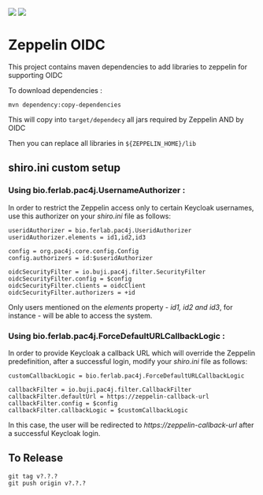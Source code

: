 ![](https://github.com/Ferlab-Ste-Justine/zeppelin-oidc/actions/workflows/build_and_test.yml/badge.svg)
![](https://github.com/Ferlab-Ste-Justine/zeppelin-oidc/actions/workflows/release.yml/badge.svg?branch=release)

Zeppelin OIDC
===========

This project contains maven dependencies to add libraries to zeppelin for supporting OIDC

To download dependencies :
```
mvn dependency:copy-dependencies   
```

This will copy into `target/dependecy` all jars required by Zeppelin AND by OIDC

Then you can replace all libraries in `${ZEPPELIN_HOME}/lib`

## shiro.ini custom setup

### Using bio.ferlab.pac4j.UsernameAuthorizer :

In order to restrict the Zeppelin access only to certain Keycloak usernames, use this authorizer on your *shiro.ini* file as follows:

```
useridAuthorizer = bio.ferlab.pac4j.UseridAuthorizer
useridAuthorizer.elements = id1,id2,id3

config = org.pac4j.core.config.Config
config.authorizers = id:$useridAuthorizer

oidcSecurityFilter = io.buji.pac4j.filter.SecurityFilter
oidcSecurityFilter.config = $config
oidcSecurityFilter.clients = oidcClient
oidcSecurityFilter.authorizers = +id
```

Only users mentioned on the *elements* property - *id1, id2 and id3*, for instance - will be able to access the system.

### Using bio.ferlab.pac4j.ForceDefaultURLCallbackLogic :

In order to provide Keycloak a callback URL which will override the Zeppelin predefinition, after a successful login, modify your *shiro.ini* file as follows:

```
customCallbackLogic = bio.ferlab.pac4j.ForceDefaultURLCallbackLogic

callbackFilter = io.buji.pac4j.filter.CallbackFilter
callbackFilter.defaultUrl = https://zeppelin-callback-url
callbackFilter.config = $config
callbackFilter.callbackLogic = $customCallbackLogic
```

In this case, the user will be redirected to *https://zeppelin-callback-url* after a successful Keycloak login.

## To Release
```
git tag v?.?.? 
git push origin v?.?.?
```